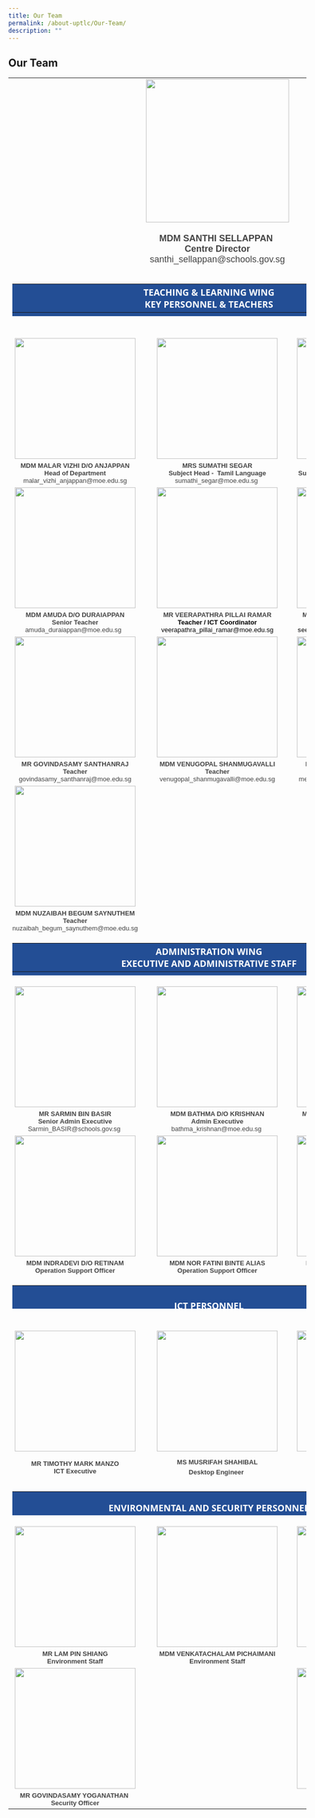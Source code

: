 ```yaml
---
title: Our Team
permalink: /about-uptlc/Our-Team/
description: ""
---
```

## Our Team


<table class="ive_eobj_center iveo_table ives_tab_zen" style="color: rgb(0, 0, 0); font-family: &quot;Open Sans&quot;, sans-serif; font-size: 16px; font-style: normal; font-variant-ligatures: normal; font-variant-caps: normal; font-weight: 400; letter-spacing: normal; orphans: 2; text-transform: none; white-space: normal; widows: 2; word-spacing: 0px; -webkit-text-stroke-width: 0px; text-decoration-thickness: initial; text-decoration-style: initial; text-decoration-color: initial; text-align: center; width: 598px; height: 3921px;"><tbody><tr><td style="width: 312px;">&nbsp;</td><td style="width: 310px;"><img class="size-medium wp-image-35 aligncenter" src="/images/centredirector.jpg" alt="" width="287" height="300" style="clear: both; height: auto !important;"></td><td style="width: 306px;">&nbsp;</td></tr><tr><td>&nbsp;</td><td><p><span style="font-family: arial, sans-serif;"><span style="color: rgb(68, 68, 68); font-size: large;"><b>MDM SANTHI SELLAPPAN&nbsp;<br></b></span></span><span style="font-family: arial, sans-serif;"><span style="color: rgb(68, 68, 68); font-size: large;"><b>Centre Director<br></b></span></span><span style="font-family: arial, sans-serif;"><span style="color: rgb(68, 68, 68); font-size: large;">santhi_sellappan@schools.gov.sg</span></span></p></td><td>&nbsp;</td></tr><tr><td colspan="3"><div><table class="iveo_table ive_eobj_center ives_tab_1" style="width: 788.703px; background: rgb(35, 78, 149); height: 65px;"><tbody><tr><th style="width: 782.703px;"><div style="text-align: center;"><span style="color: rgb(255, 255, 255);"><span style="font-size: large;">TEACHING &amp; LEARNING WING</span></span></div><div style="text-align: center;"><span style="color: rgb(255, 255, 255);"><span style="font-size: large;">KEY PERSONNEL &amp; TEACHERS</span></span></div></th></tr></tbody></table></div><div>&nbsp;</div></td></tr><tr><td><img class="aligncenter wp-image-34" src="/images/Headofdepartment.jpg" alt="" width="242" height="253" style="clear: both; height: auto !important;"></td><td style="width: 60px;"><img class="aligncenter wp-image-17" src="https://uptlc.moe.edu.sg/wp-content/uploads/2021/11/png-transparent-black-and-white-material-white-frame-angle-white-golden-frame-12-287x300.jpg" alt="" width="242" height="253" style="clear: both; height: auto !important;"></td><td style="width: 60px;"><img class="aligncenter wp-image-860" src="/images/Subjecthead-curriculum.jpeg" alt="" width="242" height="253" style="clear: both; height: auto !important;"></td></tr><tr><td><span style="font-family: arial, sans-serif; font-size: small;"><span style="color: rgb(68, 68, 68);"><b>MDM MALAR VIZHI D/O ANJAPPAN<br></b></span><span style="color: rgb(68, 68, 68);"><span style="background-color: initial;"><b>Head of Department<br></b></span></span><span style="color: rgb(68, 68, 68);"><span style="text-align: left; background-color: initial;">malar_vizhi_anjappan@moe.edu.sg</span></span></span></td><td style="width: 60px;"><span style="font-family: arial, sans-serif; font-size: small;"><span style="color: rgb(68, 68, 68);"><b>MRS SUMATHI SEGAR<br></b></span><span style="color: rgb(68, 68, 68);"><b>Subject Head -&nbsp; Tamil Language<br></b></span><span style="color: rgb(68, 68, 68);"><span style="background-color: initial;">sumathi_segar@moe.edu.sg</span>&nbsp;</span></span></td><td style="width: 60px;"><span style="font-family: arial, sans-serif; font-size: small;"><span style="color: rgb(68, 68, 68);"><b>MR K. SARAVANAN<br></b></span><span style="color: rgb(68, 68, 68);"><b>Subject Head -&nbsp; Curriculum Innovation<br></b></span><span style="color: rgb(68, 68, 68);"><span style="background-color: initial;">saravanan_k@moe.edu.sg</span></span></span></td></tr><tr><td><img class="aligncenter wp-image-16" src="/images/seniorteacher.jpeg" alt="" width="242" height="253" style="clear: both; height: auto !important;"></td><td style="width: 60px;"><img class="aligncenter wp-image-18" src="images/ictcoordinator.jpeg" alt="" width="242" height="253" style="clear: both; height: auto !important;"></td><td style="width: 60px;"><img class="aligncenter wp-image-20" src="/images/teacher.jpeg" alt="" width="242" height="253" style="clear: both; height: auto !important;"></td></tr><tr><td><span style="font-size: small;"><span style="font-family: arial, sans-serif;"><span style="color: rgb(68, 68, 68);"><b><span style="background-color: initial;">MDM AMUDA D/O DURAIAPPAN<br></span></b></span><span style="color: rgb(68, 68, 68);"><b>Senior Teacher<br></b></span><span style="color: rgb(68, 68, 68);">amuda_duraiappan@moe.edu.sg</span></span><span style="color: rgb(68, 68, 68); font-family: arial, sans-serif;">&nbsp;&nbsp;</span></span></td><td><span style="color: rgb(68, 68, 68);"><span style="background-color: initial; font-family: arial, sans-serif; font-size: small;"><b style="background-color: initial;">MR VEERAPATHRA PILLAI RAMAR<br></b></span></span><span style="font-family: arial, sans-serif; font-size: small;"><b style="background-color: initial;">Teacher /&nbsp;</b><span style="background-color: initial;"><b>ICT Coordinator<br></b></span><span style="background-color: initial;">veerapathra_pillai_ramar@moe.edu.sg</span></span></td><td><span style="font-family: arial, sans-serif; font-size: small;"><span style="color: rgb(68, 68, 68);"><b style="background-color: initial;"><span style="background-color: initial; font-family: arial, sans-serif; font-size: small;">MR SEETHARAMAN THANGARAJU<br></span>Teacher<span style="background-color: initial;"><b><br></b></span><span style="background-color: initial;"><span style="background-color: initial; color: rgb(68, 68, 68); font-family: arial, sans-serif; font-size: small;">seetharaman_thangaraju@moe.edu.sg</span></span></b></span></span></td></tr><tr><td style="text-align: center;"><img class="alignnone wp-image-1744" src="/images/teacher2.jpeg" alt="" width="242" height="253" style="height: auto !important;"></td><td><img class="aligncenter wp-image-22" src="/images/teacher3.jpeg" alt="" width="242" height="253" style="clear: both; height: auto !important;"></td><td><img class="aligncenter wp-image-15" src="https://uptlc.moe.edu.sg/wp-content/uploads/2021/11/meenambal-1-287x300.jpg" alt="" width="242" height="253" style="clear: both; height: auto !important;"></td></tr><tr><td><span style="font-family: arial, sans-serif; font-size: small;"><span style="color: rgb(68, 68, 68);"><b style="background-color: initial;">MR GOVINDASAMY SANTHANRAJ<br>Teacher<br></b><span style="background-color: initial;">govindasamy_santhanraj@moe.edu.sg</span></span></span></td><td><span style="font-family: arial, sans-serif; font-size: small;"><span style="color: rgb(68, 68, 68);"><b style="background-color: initial;">MDM VENUGOPAL SHANMUGAVALLI<br>Teacher<br></b><span style="background-color: initial;">venugopal_shanmugavalli@moe.edu.sg</span></span></span></td><td><span style="font-family: arial, sans-serif; font-size: small;"><span style="color: rgb(68, 68, 68);"><span style="background-color: initial;"><b>MS MEENAMBAL PARAMASIVAM</b><br></span></span><span style="color: rgb(68, 68, 68);"><b style="background-color: initial;">Teacher&nbsp;<br></b></span></span><span style="background-color: initial;"><span style="color: rgb(68, 68, 68); font-family: arial, sans-serif; font-size: small;">meenambal_paramasivam@moe.edu.sg</span></span></td></tr><tr><td><img class="aligncenter wp-image-1745" src="https://uptlc.moe.edu.sg/wp-content/uploads/2022/08/Ms-Nuzaibah-287x300.jpg" alt="" width="242" height="253" style="clear: both; height: auto !important;"></td><td>&nbsp;</td><td>&nbsp;</td></tr><tr><td><span style="font-family: arial, sans-serif; font-size: small;"><span style="color: rgb(68, 68, 68);"><b style="background-color: initial;">MDM NUZAIBAH BEGUM SAYNUTHEM<br>Teacher<br></b>nuzaibah_begum_saynuthem@moe.edu.sg<br></span></span></td><td>&nbsp;</td><td>&nbsp;</td></tr><tr><td colspan="3"><table class="iveo_table ive_eobj_center ives_tab_1" style="width: 788.703px; background: rgb(35, 78, 149); height: 65px;"><tbody><tr><th style="width: 782.703px;"><div style="text-align: center;"><span style="color: rgb(255, 255, 255);"><span style="font-size: large;">ADMINISTRATION WING</span></span></div><div style="text-align: center;"><span style="color: rgb(255, 255, 255);"><span style="font-size: large;">EXECUTIVE AND ADMINISTRATIVE STAFF</span></span></div></th></tr></tbody></table></td></tr><tr><td><img class="aligncenter wp-image-23" src="https://uptlc.moe.edu.sg/wp-content/uploads/2021/11/png-transparent-black-and-white-material-white-frame-angle-white-golden-frame-20-287x300.jpg" alt="" width="242" height="253" style="clear: both; height: auto !important;"></td><td><img class="aligncenter wp-image-24" src="https://uptlc.moe.edu.sg/wp-content/uploads/2021/11/png-transparent-black-and-white-material-white-frame-angle-white-golden-frame-21-287x300.jpg" alt="" width="242" height="253" style="clear: both; height: auto !important;"></td><td><img class="aligncenter wp-image-1842" src="https://uptlc.moe.edu.sg/wp-content/uploads/2022/09/Mallika-287x300.jpg" alt="" width="242" height="253" style="clear: both; height: auto !important;"></td></tr><tr><td><span style="font-family: arial, sans-serif; font-size: small;"><span style="background-color: initial;">&nbsp;</span><span style="color: rgb(68, 68, 68);"><span style="background-color: initial; font-weight: bold;"><b>MR SARMIN BIN BASIR</b>&nbsp;<br></span><span style="background-color: initial; font-weight: bold;">Senior Admin Executive<br></span><span style="background-color: initial;">Sarmin_BASIR@schools.</span><span style="background-color: initial; text-align: left;">gov.sg</span><span style="background-color: initial;">&nbsp;</span></span></span></td><td><span style="color: rgb(68, 68, 68); font-family: arial, sans-serif; font-size: small;"><span style="background-color: initial; font-weight: bold;">MDM BATHMA D/O KRISHNAN<br></span><span style="background-color: initial; font-weight: bold;">Admin Executive<br></span><span style="background-color: initial;">bathma_krishnan@moe.edu.sg</span><span style="background-color: initial;">&nbsp;</span></span></td><td><span style="color: rgb(68, 68, 68); font-family: arial, sans-serif; font-size: small;"><span style="background-color: initial; font-weight: bold;">MDM MALLIKA DAKSHINAMURTHY<br></span><span style="background-color: initial; font-weight: bold;">Librarian<br></span><br></span></td></tr><tr><td><img class="aligncenter wp-image-27" src="https://uptlc.moe.edu.sg/wp-content/uploads/2021/11/png-transparent-black-and-white-material-white-frame-angle-white-golden-frame-27-287x300.jpg" alt="" width="242" height="253" style="clear: both; height: auto !important;"></td><td><img class="aligncenter wp-image-26" src="https://uptlc.moe.edu.sg/wp-content/uploads/2021/11/png-transparent-black-and-white-material-white-frame-angle-white-golden-frame-23-287x300.jpg" alt="" width="242" height="253" style="clear: both; height: auto !important;"></td><td><img class="aligncenter wp-image-861" src="https://uptlc.moe.edu.sg/wp-content/uploads/2022/01/IMG_8950002-287x300.jpg" alt="" width="242" height="253" style="clear: both; height: auto !important;"></td></tr><tr><td><span style="color: rgb(68, 68, 68); font-family: arial, sans-serif; font-size: small;"><b>MDM INDRADEVI D/O RETINAM<span style="font-weight: bold;"><br></span><span style="background-color: initial;">Operation Support Officer</span></b></span></td><td><span style="color: rgb(68, 68, 68); font-family: arial, sans-serif; font-size: small;"><span style="font-weight: bold;">MDM NOR FATINI BINTE ALIAS<br><span style="background-color: initial;"><b>Operation Support Officer</b></span></span></span></td><td><span style="color: rgb(68, 68, 68); font-family: arial, sans-serif; font-size: small;"><span style="font-weight: bold;">MDM NOORMALA BINTE WAHAB<br><span style="background-color: initial;"><b>Operation Support Officer</b></span></span></span></td></tr><tr><td colspan="3"><table class="iveo_table ives_tab_1 ive_eobj_center" style="width: 788.703px; background: rgb(35, 78, 149); height: 47px;"><tbody><tr><th style="text-align: center; width: 782.703px;"><h4 style="color: rgb(69, 69, 69); font-size: 18px; font-family: &quot;Open Sans&quot;, sans-serif; font-weight: 700; margin-bottom: 5px; line-height: 23.4px;"><span style="color: rgb(255, 255, 255); font-size: large;">ICT PERSONNEL</span></h4></th></tr></tbody></table><div>&nbsp;</div></td></tr><tr><td><img class="alignnone wp-image-28" src="https://uptlc.moe.edu.sg/wp-content/uploads/2021/11/png-transparent-black-and-white-material-white-frame-angle-white-golden-frame-28-287x300.jpg" alt="" width="242" height="253" style="height: auto !important;"></td><td><img class="aligncenter wp-image-13" src="https://uptlc.moe.edu.sg/wp-content/uploads/2021/11/IMG_0978.JPG-1.png-287x300.jpg" alt="" width="242" height="253" style="clear: both; height: auto !important;"></td><td><img class="aligncenter wp-image-14" src="https://uptlc.moe.edu.sg/wp-content/uploads/2021/11/IMG_1195.JPG-287x300.jpg" alt="" width="242" height="253" style="clear: both; height: auto !important;"></td></tr><tr><td><strong><span style="color: rgb(68, 68, 68); font-family: arial, sans-serif;"><span style="font-size: small;">MR TIMOTHY MARK MANZO<br></span></span><span style="color: rgb(68, 68, 68); font-family: arial, sans-serif;"><span style="font-size: small;">ICT Executive</span></span></strong></td><td><span style="color: rgb(68, 68, 68); font-family: arial, sans-serif;"><b><span style="font-size: small;">MS MUSRIFAH SHAHIBAL</span></b><br></span><span style="color: rgb(68, 68, 68); font-family: arial, sans-serif;"><span style="font-size: small;"><b>Desktop Engineer</b></span></span>&nbsp;</td><td><span style="color: rgb(68, 68, 68); font-family: arial, sans-serif;"><b><span style="font-size: small;">MS VIVEKADARSINI CHANDRA SEGAR</span></b><br></span><span style="color: rgb(68, 68, 68); font-family: arial, sans-serif;"><span style="font-size: small;"><b>Desktop Engineer</b></span></span>&nbsp;</td></tr><tr><td colspan="3"><table class="iveo_table ive_eobj_center ives_tab_1" style="background: rgb(35, 78, 149); width: 788.703px; height: 48px;"><tbody><tr><th style="text-align: center; width: 782.703px;"><p><span style="color: rgb(255, 255, 255); font-size: large;">ENVIRONMENTAL AND SECURITY PERSONNEL</span></p></th></tr></tbody></table></td></tr><tr><td><img class="aligncenter wp-image-30" src="https://uptlc.moe.edu.sg/wp-content/uploads/2021/11/png-transparent-black-and-white-material-white-frame-angle-white-golden-frame-31-287x300.jpg" alt="" width="242" height="253" style="clear: both; height: auto !important;"></td><td><img class="aligncenter wp-image-31" src="https://uptlc.moe.edu.sg/wp-content/uploads/2021/11/png-transparent-black-and-white-material-white-frame-angle-white-golden-frame-32-287x300.jpg" alt="" width="242" height="253" style="clear: both; height: auto !important;"></td><td><img class="aligncenter wp-image-29" src="https://uptlc.moe.edu.sg/wp-content/uploads/2021/11/png-transparent-black-and-white-material-white-frame-angle-white-golden-frame-30-287x300.jpg" alt="" width="242" height="253" style="clear: both; height: auto !important;"></td></tr><tr><td><span style="font-family: arial, sans-serif; font-size: small;"><b><span style="color: rgb(68, 68, 68);"><span style="background-color: initial;">MR LAM PIN SHIANG<br></span></span><span style="color: rgb(68, 68, 68);"><span style="background-color: initial;">Environment Staff</span></span></b></span></td><td><span style="font-family: arial, sans-serif; font-size: small;"><span style="color: rgb(68, 68, 68);"><span style="background-color: initial;"><b>MDM&nbsp;VENKATACHALAM PICHAIMANI</b><br></span></span><span style="font-weight: bold; color: rgb(68, 68, 68);"><span style="background-color: initial;">Environment Staff</span></span></span></td><td><span style="font-family: arial, sans-serif; font-size: small;"><b><span style="color: rgb(68, 68, 68);"><span style="background-color: initial;">CHOO YIN SAI<br></span></span><span style="color: rgb(68, 68, 68);"><span style="background-color: initial;">Environment Staff</span></span></b></span></td></tr><tr><td><img class="aligncenter wp-image-33" src="https://uptlc.moe.edu.sg/wp-content/uploads/2021/11/png-transparent-black-and-white-material-white-frame-angle-white-golden-frame-34-287x300.jpg" alt="" width="242" height="253" style="clear: both; height: auto !important;"></td><td>&nbsp;</td><td><img class="alignnone wp-image-1721" src=/images/Security%20Officer.jpeg alt="" width="242" height="253" style="height: auto !important;"></td></tr><tr><td><span style="color: rgb(68, 68, 68);"><span style="font-family: arial, sans-serif;"><span style="font-size: small;"><b>MR GOVINDASAMY YOGANATHAN&nbsp;<br></b></span></span><span style="font-family: arial, sans-serif;"><span style="font-size: small;"><b>Security Officer</b></span></span></span></td><td style="text-align: center;">&nbsp;</td><td>&nbsp;</td></tr></tbody></table>


